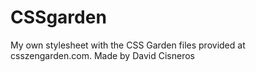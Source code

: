 # CSSgarden
My own stylesheet with the CSS Garden files provided at csszengarden.com. Made by David Cisneros
